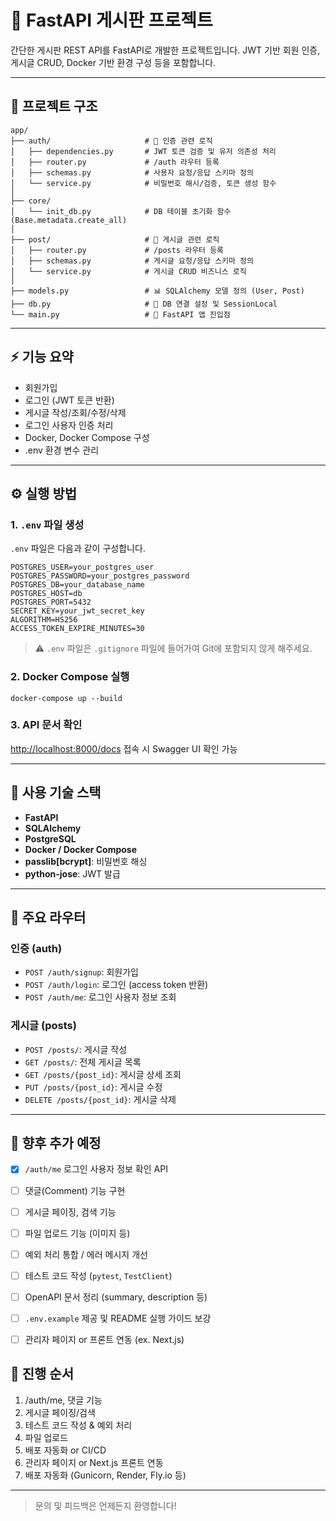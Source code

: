 # 🚀 FastAPI 게시판 프로젝트

간단한 게시판 REST API를 FastAPI로 개발한 프로젝트입니다. JWT 기반 회원 인증, 게시글 CRUD, Docker 기반 환경 구성 등을 포함합니다.

---

## 📁 프로젝트 구조

```
app/
├── auth/                     # 🔐 인증 관련 로직
│   ├── dependencies.py       # JWT 토큰 검증 및 유저 의존성 처리
│   ├── router.py             # /auth 라우터 등록
│   ├── schemas.py            # 사용자 요청/응답 스키마 정의
│   └── service.py            # 비밀번호 해시/검증, 토큰 생성 함수
│
├── core/
│   └── init_db.py            # DB 테이블 초기화 함수 (Base.metadata.create_all)
│
├── post/                     # 📃 게시글 관련 로직
│   ├── router.py             # /posts 라우터 등록
│   ├── schemas.py            # 게시글 요청/응답 스키마 정의
│   └── service.py            # 게시글 CRUD 비즈니스 로직
│
├── models.py                 # 📊 SQLAlchemy 모델 정의 (User, Post)
├── db.py                     # 🎉 DB 연결 설정 및 SessionLocal
└── main.py                   # 🚀 FastAPI 앱 진입점
```

---

## ⚡️ 기능 요약

* 회원가입
* 로그인 (JWT 토큰 반환)
* 게시글 작성/조회/수정/삭제
* 로그인 사용자 인증 처리
* Docker, Docker Compose 구성
* .env 환경 변수 관리

---

## ⚙️ 실행 방법

### 1. `.env` 파일 생성

`.env` 파일은 다음과 같이 구성합니다.

```env
POSTGRES_USER=your_postgres_user
POSTGRES_PASSWORD=your_postgres_password
POSTGRES_DB=your_database_name
POSTGRES_HOST=db
POSTGRES_PORT=5432
SECRET_KEY=your_jwt_secret_key
ALGORITHM=HS256
ACCESS_TOKEN_EXPIRE_MINUTES=30
```

> ⚠️ `.env` 파일은 `.gitignore` 파일에 들어가여 Git에 포함되지 않게 해주세요.

### 2. Docker Compose 실행

```
docker-compose up --build
```

### 3. API 문서 확인

[http://localhost:8000/docs](http://localhost:8000/docs) 접속 시 Swagger UI 확인 가능

---

## 📘 사용 기술 스택

* **FastAPI**
* **SQLAlchemy**
* **PostgreSQL**
* **Docker / Docker Compose**
* **passlib\[bcrypt]**: 비밀번호 해싱
* **python-jose**: JWT 발급

---

## 📃 주요 라우터

### 인증 (auth)

* `POST /auth/signup`: 회원가입
* `POST /auth/login`: 로그인 (access token 반환)
* `POST /auth/me`: 로그인 사용자 정보 조회

### 게시글 (posts)

* `POST /posts/`: 게시글 작성
* `GET /posts/`: 전체 게시글 목록
* `GET /posts/{post_id}`: 게시글 상세 조회
* `PUT /posts/{post_id}`: 게시글 수정
* `DELETE /posts/{post_id}`: 게시글 삭제

---

## 📢 향후 추가 예정

- [x] `/auth/me` 로그인 사용자 정보 확인 API
- [ ] 댓글(Comment) 기능 구현
- [ ] 게시글 페이징, 검색 기능
- [ ] 파일 업로드 기능 (이미지 등)
- [ ] 예외 처리 통합 / 에러 메시지 개선
- [ ] 테스트 코드 작성 (`pytest`, `TestClient`)
- [ ] OpenAPI 문서 정리 (summary, description 등)
- [ ] `.env.example` 제공 및 README 실행 가이드 보강
- [ ] 관리자 페이지 or 프론트 연동 (ex. Next.js)


## 🧭 진행 순서
1. /auth/me, 댓글 기능
2. 게시글 페이징/검색
3. 테스트 코드 작성 & 예외 처리
4. 파일 업로드
5. 배포 자동화 or CI/CD
6. 관리자 페이지 or Next.js 프론트 연동
7. 배포 자동화 (Gunicorn, Render, Fly.io 등)

---

> 문의 및 피드백은 언제든지 환영합니다!
